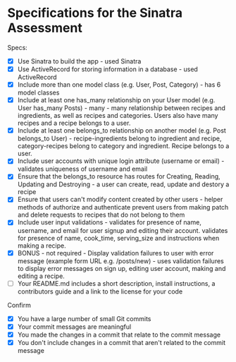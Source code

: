 # Specifications for the Sinatra Assessment

Specs:
- [x] Use Sinatra to build the app - used Sinatra
- [x] Use ActiveRecord for storing information in a database - used ActiveRecord
- [x] Include more than one model class (e.g. User, Post, Category) - has 6 model classes
- [x] Include at least one has_many relationship on your User model (e.g. User has_many Posts) - many - many relationship between recipes and ingredients, as well as recipes and categories. Users also have many recipes and a recipe belongs to a user.
- [x] Include at least one belongs_to relationship on another model (e.g. Post belongs_to User) - recipe-ingredients belong to ingredient and recipe, category-recipes belong to category and ingredient. Recipe belongs to a user. 
- [x] Include user accounts with unique login attribute (username or email) - validates uniqueness of username and email
- [x] Ensure that the belongs_to resource has routes for Creating, Reading, Updating and Destroying -  a user can create, read, update and destory a recipe
- [x] Ensure that users can't modify content created by other users - helper methods of authorize and authenticate prevent users from making patch and delete requests to recipes that do not belong to them
- [x] Include user input validations - validates for presence of name, username, and email for user signup and editing their account. validates for presence of name, cook_time, serving_size and instructions when making a recipe.
- [x] BONUS - not required - Display validation failures to user with error message (example form URL e.g. /posts/new) - uses validation failures to display error messages on sign up, editing user account, making and editing a recipe.
- [ ] Your README.md includes a short description, install instructions, a contributors guide and a link to the license for your code

Confirm
- [x] You have a large number of small Git commits
- [x] Your commit messages are meaningful
- [x] You made the changes in a commit that relate to the commit message
- [x] You don't include changes in a commit that aren't related to the commit message
